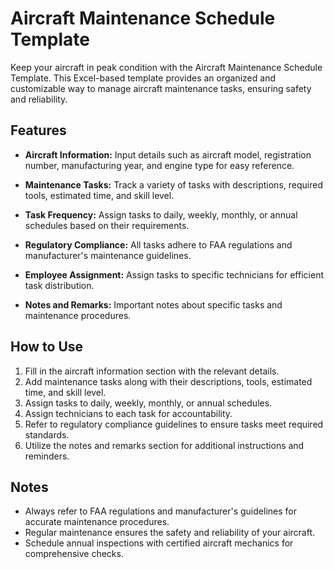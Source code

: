 # Aircraft Maintenance Schedule Template

Keep your aircraft in peak condition with the Aircraft Maintenance Schedule Template. This Excel-based template provides an organized and customizable way to manage aircraft maintenance tasks, ensuring safety and reliability.

## Features

- **Aircraft Information:** Input details such as aircraft model, registration number, manufacturing year, and engine type for easy reference.

- **Maintenance Tasks:** Track a variety of tasks with descriptions, required tools, estimated time, and skill level.

- **Task Frequency:** Assign tasks to daily, weekly, monthly, or annual schedules based on their requirements.

- **Regulatory Compliance:** All tasks adhere to FAA regulations and manufacturer's maintenance guidelines.

- **Employee Assignment:** Assign tasks to specific technicians for efficient task distribution.

- **Notes and Remarks:** Important notes about specific tasks and maintenance procedures.

## How to Use

1. Fill in the aircraft information section with the relevant details.
2. Add maintenance tasks along with their descriptions, tools, estimated time, and skill level.
3. Assign tasks to daily, weekly, monthly, or annual schedules.
4. Assign technicians to each task for accountability.
5. Refer to regulatory compliance guidelines to ensure tasks meet required standards.
6. Utilize the notes and remarks section for additional instructions and reminders.

## Notes

- Always refer to FAA regulations and manufacturer's guidelines for accurate maintenance procedures.
- Regular maintenance ensures the safety and reliability of your aircraft.
- Schedule annual inspections with certified aircraft mechanics for comprehensive checks.

